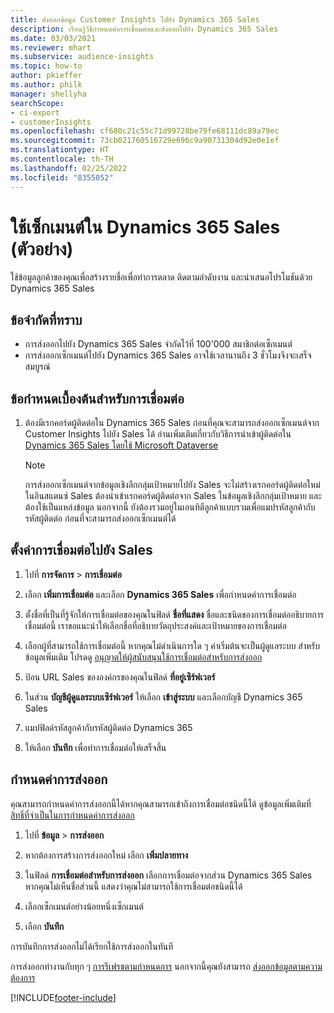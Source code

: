 ```yaml
---
title: ส่งออกข้อมูล Customer Insights ไปยัง Dynamics 365 Sales
description: เรียนรู้วิธีกำหนดค่าการเชื่อมต่อและส่งออกไปยัง Dynamics 365 Sales
ms.date: 03/03/2021
ms.reviewer: mhart
ms.subservice: audience-insights
ms.topic: how-to
author: pkieffer
ms.author: philk
manager: shellyha
searchScope:
- ci-export
- customerInsights
ms.openlocfilehash: cf680c21c55c71d99728be79fe68111dc89a79ec
ms.sourcegitcommit: 73cb021760516729e696c9a90731304d92e0e1ef
ms.translationtype: HT
ms.contentlocale: th-TH
ms.lasthandoff: 02/25/2022
ms.locfileid: "8355052"
---
```

# <a name="use-segments-in-dynamics-365-sales-preview"></a>ใช้เซ็กเมนต์ใน Dynamics 365 Sales (ตัวอย่าง)



ใช้ข้อมูลลูกค้าของคุณเพื่อสร้างรายชื่อเพื่อทำการตลาด ติดตามลำดับงาน และนำเสนอโปรโมชันด้วย Dynamics 365 Sales

## <a name="known-limitations"></a>ข้อจำกัดที่ทราบ

- การส่งออกไปยัง Dynamics 365 Sales จำกัดไว้ที่ 100'000 สมาชิกต่อเซ็กเมนต์
- การส่งออกเซ็กเมนต์ไปยัง Dynamics 365 Sales อาจใช้เวลานานถึง 3 ชั่วโมงจึงจะเสร็จสมบูรณ์ 

## <a name="prerequisite-for-connection"></a>ข้อกำหนดเบื้องต้นสำหรับการเชื่อมต่อ

1. ต้องมีเรกคอร์ดผู้ติดต่อใน Dynamics 365 Sales ก่อนที่คุณจะสามารถส่งออกเซ็กเมนต์จาก Customer Insights ไปยัง Sales ได้ อ่านเพิ่มเติมเกี่ยวกับวิธีการนำเข้าผู้ติดต่อใน [Dynamics 365 Sales โดยใช้ Microsoft Dataverse](connect-power-query.md)

   > [!NOTE]
   > การส่งออกเซ็กเมนต์จากข้อมูลเชิงลึกกลุ่มเป้าหมายไปยัง Sales จะไม่สร้างเรกคอร์ดผู้ติดต่อใหม่ในอินสแตนซ์ Sales ต้องนำเข้าเรกคอร์ดผู้ติดต่อจาก Sales ในข้อมูลเชิงลึกกลุ่มเป้าหมาย และต้องใช้เป็นแหล่งข้อมูล นอกจากนี้ ยังต้องรวมอยู่ในเอนทิตีลูกค้าแบบรวมเพื่อแมปรหัสลูกค้ากับรหัสผู้ติดต่อ ก่อนที่จะสามารถส่งออกเซ็กเมนต์ได้

## <a name="set-up-the-connection-to-sales"></a>ตั้งค่าการเชื่อมต่อไปยัง Sales

1. ไปที่ **การจัดการ** > **การเชื่อมต่อ**

1. เลือก **เพิ่มการเชื่อมต่อ** และเลือก **Dynamics 365 Sales** เพื่อกำหนดค่าการเชื่อมต่อ

1. ตั้งชื่อที่เป็นที่รู้จักให้การเชื่อมต่อของคุณในฟิลด์ **ชื่อที่แสดง** ชื่อและชนิดของการเชื่อมต่ออธิบายการเชื่อมต่อนี้ เราขอแนะนำให้เลือกชื่อที่อธิบายวัตถุประสงค์และเป้าหมายของการเชื่อมต่อ

1. เลือกผู้ที่สามารถใช้การเชื่อมต่อนี้ หากคุณไม่ดำเนินการใด ๆ ค่าเริ่มต้นจะเป็นผู้ดูแลระบบ สำหรับข้อมูลเพิ่มเติม โปรดดู [อนุญาตให้ผู้สนับสนุนใช้การเชื่อมต่อสำหรับการส่งออก](connections.md#allow-contributors-to-use-a-connection-for-exports)

1. ป้อน URL Sales ขององค์กรของคุณในฟิลด์ **ที่อยู่เซิร์ฟเวอร์**

1. ในส่วน **บัญชีผู้ดูแลระบบเซิร์ฟเวอร์** ให้เลือก **เข้าสู่ระบบ** และเลือกบัญชี Dynamics 365 Sales

1. แมปฟิลด์รหัสลูกค้ากับรหัสผู้ติดต่อ Dynamics 365

1. ให้เลือก **บันทึก** เพื่อทำการเชื่อมต่อให้เสร็จสิ้น 

## <a name="configure-an-export"></a>กำหนดค่าการส่งออก

คุณสามารถกำหนดค่าการส่งออกนี้ได้หากคุณสามารถเข้าถึงการเชื่อมต่อชนิดนี้ได้ ดูข้อมูลเพิ่มเติมที่ [สิทธิ์ที่จำเป็นในการกำหนดค่าการส่งออก](export-destinations.md#set-up-a-new-export)

1. ไปที่ **ข้อมูล** > **การส่งออก**

1. หากต้องการสร้างการส่งออกใหม่ เลือก **เพิ่มปลายทาง**

1. ในฟิลด์ **การเชื่อมต่อสำหรับการส่งออก** เลือกการเชื่อมต่อจากส่วน Dynamics 365 Sales หากคุณไม่เห็นชื่อส่วนนี้ แสดงว่าคุณไม่สามารถใช้การเชื่อมต่อชนิดนี้ได้

1. เลือกเซ็กเมนต์อย่างน้อยหนึ่งเซ็กเมนต์

1. เลือก **บันทึก**

การบันทึกการส่งออกไม่ได้เรียกใช้การส่งออกในทันที

การส่งออกทำงานกับทุก ๆ [การรีเฟรชตามกำหนดการ](system.md#schedule-tab) นอกจากนี้คุณยังสามารถ [ส่งออกข้อมูลตามความต้องการ](export-destinations.md#run-exports-on-demand) 

[!INCLUDE[footer-include](../includes/footer-banner.md)]
